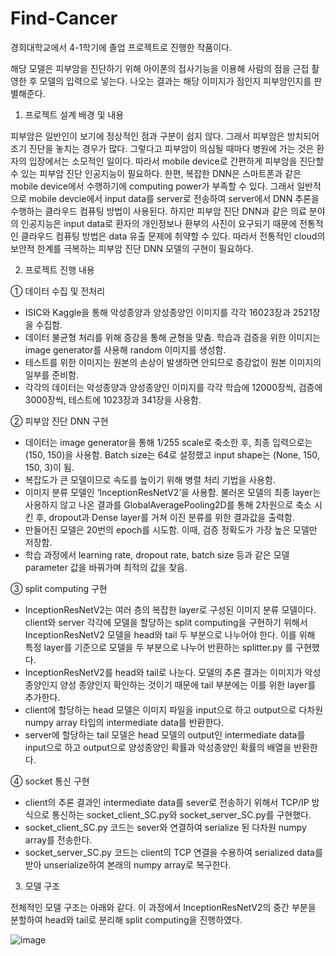# Find-Cancer

경희대학교에서 4-1학기에 졸업 프로젝트로 진행한 작품이다.

해당 모델은 피부암을 진단하기 위해 아이폰의 접사기능을 이용해 사람의 점을 근접 촬영한 후 모델의 입력으로 넣는다. 나오는 결과는 해당 이미지가 점인지 피부암인지를 판별해준다. 


1) 프로젝트 설계 배경 및 내용

피부암은 일반인이 보기에 정상적인 점과 구분이 쉽지 않다. 그래서 피부암은 방치되어 조기 진단을 놓치는 경우가 많다. 그렇다고 피부암이 의심될 때마다 병원에 가는 것은 환자의 입장에서는 소모적인 일이다. 따라서 mobile device로 간편하게 피부암을 진단할 수 있는 피부암 진단 인공지능이 필요하다.
한편, 복잡한 DNN은 스마트폰과 같은 mobile device에서 수행하기에 computing power가 부족할 수 있다. 그래서 일반적으로 mobile devcie에서 input data를 server로 전송하여 server에서 DNN 추론을 수행하는 클라우드 컴퓨팅 방법이 사용된다. 하지만 피부암 진단 DNN과 같은 의료 분야의 인공지능은 input data로 환자의 개인정보나 환부의 사진이 요구되기 때문에 전통적인 클라우드 컴퓨팅 방법은 data 유출 문제에 취약할 수 있다. 따라서 전통적인 cloud의 보안적 한계를 극복하는 피부암 진단 DNN 모델의 구현이 필요하다.



2) 프로젝트 진행 내용

① 데이터 수집 및 전처리
  - ISIC와 Kaggle을 통해 악성종양과 양성종양인 이미지를 각각 16023장과 2521장을 수집함.
  - 데이터 불균형 처리를 위해 증강을 통해 균형을 맞춤. 학습과 검증을 위한 이미지는 image generator를 사용해 random 이미지를 생성함. 
  - 테스트를 위한 이미지는 원본의 손상이 발생하면 안되므로 증강없이 원본 이미지의 일부를 준비함.
- 각각의 데이터는 악성종양과 양성종양인 이미지를 각각 학습에 12000장씩, 검증에 3000장씩, 테스트에 1023장과 341장을 사용함.

② 피부암 진단 DNN 구현
  - 데이터는 image generator을 통해 1/255 scale로 축소한 후, 최종 입력으로는 (150, 150)을 사용함. Batch size는 64로 설정했고 input shape는 (None, 150, 150, 3)이 됨.
  - 복잡도가 큰 모델이므로 속도를 높이기 위해 병렬 처리 기법을 사용함. 
  - 이미지 분류 모델인 ‘InceptionResNetV2’을 사용함. 불러온 모델의 최종 layer는 사용하지 않고 나온 결과를 GlobalAveragePooling2D를 통해 2차원으로 축소 시킨 후, dropout과 Dense layer를 거쳐 이진 분류를 위한 결과값을 출력함.
  - 만들어진 모델은 20번의 epoch를 시도함. 이때, 검증 정확도가 가장 높은 모델만 저장함. 
  - 학습 과정에서 learning rate, dropout rate, batch size 등과 같은 모델 parameter 값을 바꿔가며 최적의 값을 찾음.

③ split computing 구현
  - InceptionResNetV2는 여러 층의 복잡한 layer로 구성된 이미지 분류 모델이다. client와 server 각각에 모델을 할당하는 split computing을 구현하기 위해서 InceptionResNetV2 모델을 head와 tail 두 부분으로 나누어야 한다. 이를 위해 특정 layer를 기준으로 모델을 두 부분으로 나누어 반환하는 splitter.py 를 구현했다.
  - InceptionResNetV2를 head와 tail로 나눈다. 모델의 추론 결과는 이미지가 악성 종양인지 양성 종양인지 확인하는 것이기 때문에 tail 부분에는 이를 위한 layer를 추가한다.
  - client에 할당하는 head 모델은 이미지 파일을 input으로 하고 output으로 다차원 numpy array 타입의 intermediate data를 반환한다.
  - server에 할당하는 tail 모델은 head 모델의 output인 intermediate data를 input으로 하고 output으로 양성종양인 확률과 악성종양인 확률의 배열을 반환한다.

④ socket 통신 구현
  - client의 추론 결과인 intermediate data를 sever로 전송하기 위해서 TCP/IP 방식으로 통신하는 socket_client_SC.py와 socket_server_SC.py를 구현했다.
  - socket_client_SC.py 코드는 sever와 연결하여 serialize 된 다차원 numpy array를 전송한다.
  - socket_server_SC.py 코드는 client의 TCP 연결을 수용하여 serialized data를 받아 unserialize하여 본래의 numpy array로 복구한다.



3) 모델 구조

전체적인 모델 구조는 아래와 같다. 이 과정에서 InceptionResNetV2의 중간 부분을 분할하여 head와 tail로 분리해 split computing을 진행하였다.

![image](https://github.com/sawadi807/MyML/assets/139100722/9b5975b0-4624-483b-95bd-6c60f14bde19)




